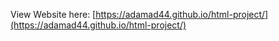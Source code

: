 View Website here: [https://adamad44.github.io/html-project/](https://adamad44.github.io/html-project/)
